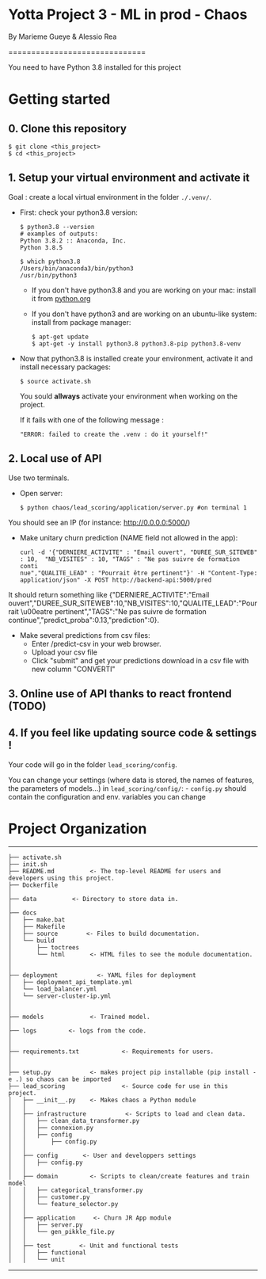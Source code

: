 # Yotta Project 3 - ML in prod - Chaos

By Marieme Gueye & Alessio Rea

==============================

You need to have Python 3.8 installed for this project

# Getting started

## 0. Clone this repository

```
$ git clone <this_project>
$ cd <this_project>
```

## 1. Setup your virtual environment and activate it

Goal : create a local virtual environment in the folder `./.venv/`.

- First: check your python3.8 version:

    ```
    $ python3.8 --version
    # examples of outputs:
    Python 3.8.2 :: Anaconda, Inc.
    Python 3.8.5

    $ which python3.8
    /Users/bin/anaconda3/bin/python3
    /usr/bin/python3
    ```

    - If you don't have python3.8 and you are working on your mac: install it from [python.org](https://www.python.org/downloads/)
    - If you don't have python3 and are working on an ubuntu-like system: install from package manager:

        ```
        $ apt-get update
        $ apt-get -y install python3.8 python3.8-pip python3.8-venv
        ```

- Now that python3.8 is installed create your environment, activate it and install necessary packages:

    ```
    $ source activate.sh
    ```

    You sould **allways** activate your environment when working on the project.

    If it fails with one of the following message :
    ```
    "ERROR: failed to create the .venv : do it yourself!"
    ```

## 2. Local use of API

Use two terminals.

- Open server:
    ```
    $ python chaos/lead_scoring/application/server.py #on terminal 1
    ```

You should see an IP (for instance: http://0.0.0.0:5000/)

- Make unitary churn prediction (NAME field not allowed in the app):
    ```
    curl -d '{"DERNIERE_ACTIVITE" : "Email ouvert", "DUREE_SUR_SITEWEB" : 10,  "NB_VISITES" : 10, "TAGS" : "Ne pas suivre de formation conti
    nue","QUALITE_LEAD" : "Pourrait être pertinent"}' -H "Content-Type: application/json" -X POST http://backend-api:5000/pred
    ```

It should return something like {"DERNIERE_ACTIVITE":"Email ouvert","DUREE_SUR_SITEWEB":10,"NB_VISITES":10,"QUALITE_LEAD":"Pourrait \u00eatre pertinent","TAGS":"Ne pas suivre de formation continue","predict_proba":0.13,"prediction":0}.

- Make several predictions from csv files:
    * Enter <IP>/predict-csv in your web browser.
    * Upload your csv file
    * Click "submit" and get your predictions download in a csv file with new column "CONVERTI"

## 3. Online use of API thanks to react frontend (TODO)




## 4. If you feel like updating source code & settings !

Your code will go in the folder `lead_scoring/config`.

You can change your settings (where data is stored, the names of features, the parameters of models...)
in `lead_scoring/config/`:
    - `config.py` should contain the configuration and env. variables you can change


# Project Organization 
----------------------

    ├── activate.sh
    ├── init.sh
    ├── README.md          <- The top-level README for users and developers using this project.
    ├── Dockerfile
    │
    ├── data          <- Directory to store data in.
    │
    ├── docs
    │   ├── make.bat
    │   ├── Makefile
    │   ├── source        <- Files to build documentation.
    │   └── build
    │       ├── toctrees
    │       └── html       <- HTML files to see the module documentation.
    │
    │
    ├── deployment           <- YAML files for deployment
    │   ├── deployment_api_template.yml       
    │   └── load_balancer.yml   
    │   └── server-cluster-ip.yml                       
    │
    │
    ├── models             <- Trained model.
    │
    ├── logs         <- logs from the code.
    │
    │
    ├── requirements.txt            <- Requirements for users.
    │
    │
    ├── setup.py           <- makes project pip installable (pip install -e .) so chaos can be imported
    ├── lead_scoring                <- Source code for use in this project.
    │   ├── __init__.py    <- Makes chaos a Python module
    │   │
    │   ├── infrastructure           <- Scripts to load and clean data.
    │   │   ├── clean_data_transformer.py
    │   │   ├── connexion.py    
    │   │   ├── config
    │   │       ├── config.py
    │   │
    │   ├── config       <- User and developpers settings
    │   │   ├── config.py
    │   │
    │   ├── domain         <- Scripts to clean/create features and train model
    │   │   ├── categorical_transformer.py
    │   │   ├── customer.py
    │   │   └── feature_selector.py
    │   │
    │   ├── application     <- Churn JR App module
    │   │   ├── server.py
    │   │   └── gen_pikkle_file.py
    │   │
    │   ├── test        <- Unit and functional tests
    │   │   ├── functional
    │   │   └── unit


--------





